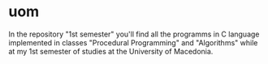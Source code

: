 # uom

In the repository "1st semester" you'll find all the programms in C language implemented in classes "Procedural Programming" and "Algorithms" while at my 1st semester of studies at the University of Macedonia. 


